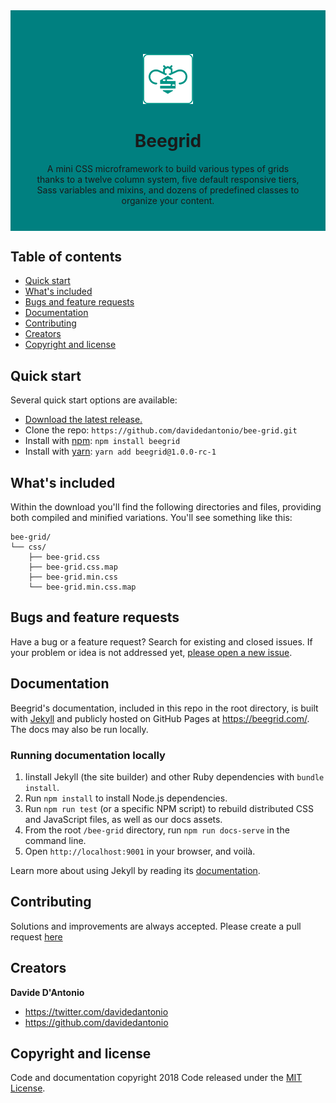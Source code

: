 <div style="text-align:center;background:teal;padding:40px;">
  <img src="./assets/images/beegrid_icon_teal.png" style="width:80px;margin-top:30px"/>
  <h1>Beegrid</h1>
  A mini CSS microframework to build various types of grids thanks to a twelve column system, five default responsive tiers, Sass variables and mixins, and dozens of predefined classes to organize your content.
</div>

## Table of contents

- [Quick start](#quick-start)
- [What's included](#whats-included)
- [Bugs and feature requests](#bugs-and-feature-requests)
- [Documentation](#documentation)
- [Contributing](#contributing)
- [Creators](#creators)
- [Copyright and license](#copyright-and-license)

## Quick start

Several quick start options are available:

- [Download the latest release.](https://github.com/davidedantonio/bee-grid/archive/master.zip)
- Clone the repo: `https://github.com/davidedantonio/bee-grid.git`
- Install with [npm](https://www.npmjs.com/): `npm install beegrid`
- Install with [yarn](https://yarnpkg.com/): `yarn add beegrid@1.0.0-rc-1`

## What's included

Within the download you'll find the following directories and files, providing both compiled and minified variations. You'll see something like this:

```
bee-grid/
└── css/
    ├── bee-grid.css
    ├── bee-grid.css.map
    ├── bee-grid.min.css
    └── bee-grid.min.css.map
```

## Bugs and feature requests

Have a bug or a feature request? Search for existing and closed issues. If your problem or idea is not addressed yet, [please open a new issue](https://github.com/davidedantonio/bee-grid/issues/new).

## Documentation

Beegrid's documentation, included in this repo in the root directory, is built with [Jekyll](https://jekyllrb.com/) and publicly hosted on GitHub Pages at <https://beegrid.com/>. The docs may also be run locally.

### Running documentation locally

1. Iinstall Jekyll (the site builder) and other Ruby dependencies with `bundle install`.
2. Run `npm install` to install Node.js dependencies.
3. Run `npm run test` (or a specific NPM script) to rebuild distributed CSS and JavaScript files, as well as our docs assets.
4. From the root `/bee-grid` directory, run `npm run docs-serve` in the command line.
5. Open `http://localhost:9001` in your browser, and voilà.

Learn more about using Jekyll by reading its [documentation](https://jekyllrb.com/docs/home/).

## Contributing

Solutions and improvements are always accepted. Please create a pull request [here](https://github.com/davidedantonio/bee-grid/)

## Creators

**Davide D'Antonio**

- <https://twitter.com/davidedantonio>
- <https://github.com/davidedantonio>

## Copyright and license

Code and documentation copyright 2018
Code released under the [MIT License](https://github.com/davidedantonio/bee-grid/blob/master/LICENSE).